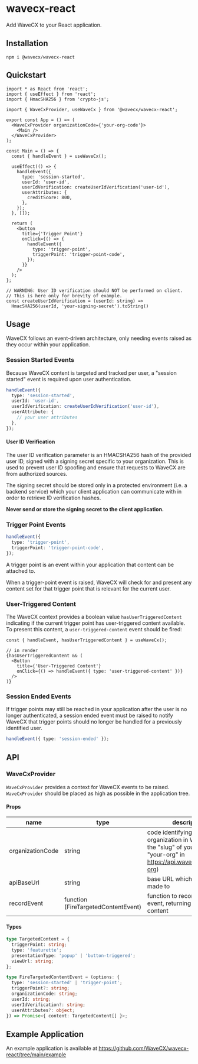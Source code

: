 # wavecx-react
Add WaveCX to your React application.

## Installation
`npm i @wavecx/wavecx-react`

## Quickstart
```tsx
import * as React from 'react';
import { useEffect } from 'react';
import { HmacSHA256 } from 'crypto-js';

import { WaveCxProvider, useWaveCx } from '@wavecx/wavecx-react';

export const App = () => (
  <WaveCxProvider organizationCode={'your-org-code'}>
    <Main />
  </WaveCxProvider>
);

const Main = () => {
  const { handleEvent } = useWaveCx();

  useEffect(() => {
    handleEvent({
      type: 'session-started',
      userId: 'user-id',
      userIdVerification: createUserIdVerification('user-id'),
      userAttributes: {
        creditScore: 800,
      },
    });
  }, []);

  return (
    <button
      title={'Trigger Point'}
      onClick={() => {
        handleEvent({
          type: 'trigger-point',
          triggerPoint: 'trigger-point-code',
        });
      }}
    />
  );
};

// WARNING: User ID verification should NOT be performed on client.
// This is here only for brevity of example.
const createUserIdVerification = (userId: string) =>
  HmacSHA256(userId, 'your-signing-secret').toString()
```

## Usage
WaveCX follows an event-driven architecture, only needing events
raised as they occur within your application.

### Session Started Events
Because WaveCX content is targeted and tracked per user,
a "session started" event is required upon user authentication.

```ts
handleEvent({
  type: 'session-started',
  userId: 'user-id',
  userIdVerification: createUserIdVerification('user-id'),
  userAttribute: {
    // your user attributes
  },
});
```

#### User ID Verification
The user ID verification parameter is an HMACSHA256 hash of the
provided user ID, signed with a signing secret specific to your
organization. This is used to prevent user ID spoofing and
ensure that requests to WaveCX are from authorized sources.

The signing secret should be stored only in a protected environment
(i.e. a backend service) which your client application can
communicate with in order to retrieve ID verification hashes.

**Never send or store the signing secret to the client application.**

### Trigger Point Events

```ts
handleEvent({
  type: 'trigger-point',
  triggerPoint: 'trigger-point-code',
});
```

A trigger point is an event within your application
that content can be attached to.

When a trigger-point event is raised, WaveCX will check for and
present any content set for that trigger point that is relevant
for the current user.

### User-Triggered Content
The WaveCX context provides a boolean value `hasUserTriggeredContent`
indicating if the current trigger point has user-triggered
content available. To present this content, a `user-triggered-content`
event should be fired:

```tsx
const { handleEvent, hasUserTriggeredContent } = useWaveCx();

// in render
{hasUserTriggeredContent && (
  <Button
    title={'User-Triggered Content'}
    onClick={() => handleEvent({ type: 'user-triggered-content' })}
  />
)}
```

### Session Ended Events
If trigger points may still be reached in your application
after the user is no longer authenticated, a session ended
event must be raised to notify WaveCX that trigger points
should no longer be handled for a previously identified user.

```ts
handleEvent({ type: 'session-ended' });
```

## API

### WaveCxProvider
`WaveCxProvider` provides a context for WaveCX events to be raised.
`WaveCxProvider` should be placed as high as possible in the
application tree.
#### Props
| name             | type                                | description                                                                                                                     | required | default                                                         |
|------------------|-------------------------------------|---------------------------------------------------------------------------------------------------------------------------------|----------|-----------------------------------------------------------------|
| organizationCode | string                              | code identifying your organization in WaveCX (i.e. the "slug" of your API URL -- "your-org" in https://api.wavecx.com/your-org) | true     |                                                                 |
| apiBaseUrl       | string                              | base URL which API calls are made to                                                                                            | false    | https://api.wavecx.com                                          |
| recordEvent      | function (FireTargetedContentEvent) | function to record a raised event, returning relevant content                                                                   | false    | fireTargetedContentEventViaApi (makes real calls to WaveCX API) |
#### Types
```ts
type TargetedContent = {
  triggerPoint: string;
  type: 'featurette';
  presentationType: 'popup' | 'button-triggered';
  viewUrl: string;
};

type FireTargetedContentEvent = (options: {
  type: 'session-started' | 'trigger-point';
  triggerPoint?: string;
  organizationCode: string;
  userId: string;
  userIdVerification?: string;
  userAttributes?: object;
}) => Promise<{ content: TargetedContent[] }>;
```

## Example Application
An example application is available at https://github.com/WaveCX/wavecx-react/tree/main/example
